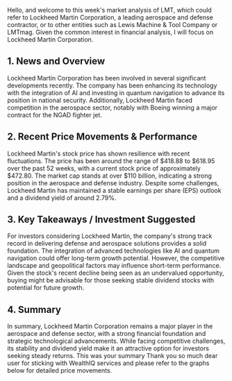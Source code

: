 Hello, and welcome to this week's market analysis of LMT, which could refer to Lockheed Martin Corporation, a leading aerospace and defense contractor, or to other entities such as Lewis Machine & Tool Company or LMTmag. Given the common interest in financial analysis, I will focus on Lockheed Martin Corporation.

## 1. News and Overview
Lockheed Martin Corporation has been involved in several significant developments recently. The company has been enhancing its technology with the integration of AI and investing in quantum navigation to advance its position in national security. Additionally, Lockheed Martin faced competition in the aerospace sector, notably with Boeing winning a major contract for the NGAD fighter jet.

## 2. Recent Price Movements & Performance
Lockheed Martin's stock price has shown resilience with recent fluctuations. The price has been around the range of $418.88 to $618.95 over the past 52 weeks, with a current stock price of approximately $472.80. The market cap stands at over $110 billion, indicating a strong position in the aerospace and defense industry. Despite some challenges, Lockheed Martin has maintained a stable earnings per share (EPS) outlook and a dividend yield of around 2.79%.

## 3. Key Takeaways / Investment Suggested
For investors considering Lockheed Martin, the company's strong track record in delivering defense and aerospace solutions provides a solid foundation. The integration of advanced technologies like AI and quantum navigation could offer long-term growth potential. However, the competitive landscape and geopolitical factors may influence short-term performance. Given the stock's recent decline being seen as an undervalued opportunity, buying might be advisable for those seeking stable dividend stocks with potential for future growth.

## 4. Summary
In summary, Lockheed Martin Corporation remains a major player in the aerospace and defense sector, with a strong financial foundation and strategic technological advancements. While facing competitive challenges, its stability and dividend yield make it an attractive option for investors seeking steady returns. This was your summary Thank you so much dear user for sticking with WealthIQ services and please refer to the graphs below for detailed price movements.